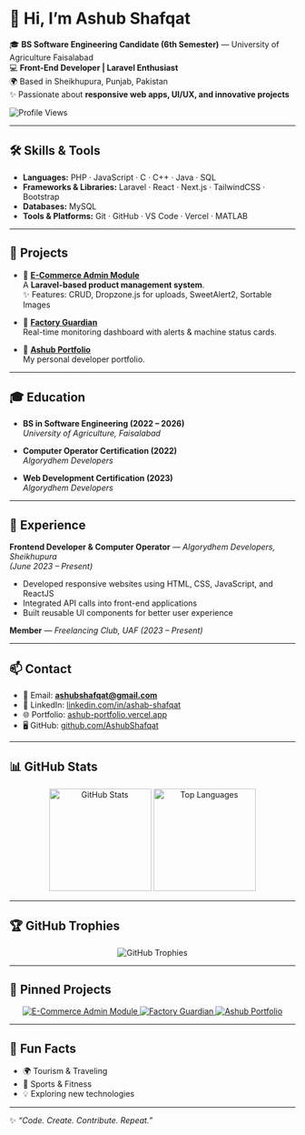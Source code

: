 # 👋 Hi, I’m Ashub Shafqat  

🎓 **BS Software Engineering Candidate (6th Semester)** — University of Agriculture Faisalabad  
💻 **Front-End Developer | Laravel Enthusiast**  
🌍 Based in Sheikhupura, Punjab, Pakistan  
✨ Passionate about **responsive web apps, UI/UX, and innovative projects**  

![Profile Views](https://komarev.com/ghpvc/?username=AshubShafqat&style=flat-square&color=blue)

---

## 🛠️ Skills & Tools  

- **Languages:** PHP · JavaScript · C · C++ · Java · SQL  
- **Frameworks & Libraries:** Laravel · React · Next.js · TailwindCSS · Bootstrap  
- **Databases:** MySQL  
- **Tools & Platforms:** Git · GitHub · VS Code · Vercel · MATLAB  

---

## 🚀 Projects  

- 🔹 **[E-Commerce Admin Module](https://github.com/AshubShafqat/ecommerce-admin-module)**  
  A **Laravel-based product management system**.  
  ✨ Features: CRUD, Dropzone.js for uploads, SweetAlert2, Sortable Images  

- 🔹 **[Factory Guardian](https://github.com/AshubShafqat/factoryguardian-frontend)**  
  Real-time monitoring dashboard with alerts & machine status cards.  

- 🔹 **[Ashub Portfolio](https://ashub-portfolio.vercel.app/)**  
  My personal developer portfolio.  

---

## 🎓 Education  

- **BS in Software Engineering (2022 – 2026)**  
  *University of Agriculture, Faisalabad*  

- **Computer Operator Certification (2022)**  
  *Algorydhem Developers*  

- **Web Development Certification (2023)**  
  *Algorydhem Developers*  

---

## 💼 Experience  

**Frontend Developer & Computer Operator** — *Algorydhem Developers, Sheikhupura*  
*(June 2023 – Present)*  
- Developed responsive websites using HTML, CSS, JavaScript, and ReactJS  
- Integrated API calls into front-end applications  
- Built reusable UI components for better user experience  

**Member** — *Freelancing Club, UAF* *(2023 – Present)*  

---

## 📫 Contact  

- 📧 Email: **ashubshafqat@gmail.com**  
- 💼 LinkedIn: [linkedin.com/in/ashab-shafqat](https://www.linkedin.com/in/ashab-shafqat)  
- 🌐 Portfolio: [ashub-portfolio.vercel.app](https://ashub-portfolio.vercel.app)  
- 🖥️ GitHub: [github.com/AshubShafqat](https://github.com/AshubShafqat)  

---

## 📊 GitHub Stats  

<p align="center">
  <img src="https://github-readme-stats.vercel.app/api?username=AshubShafqat&show_icons=true&theme=radical" alt="GitHub Stats" height="180"/>
  <img src="https://github-readme-stats.vercel.app/api/top-langs/?username=AshubShafqat&layout=compact&theme=radical" alt="Top Languages" height="180"/>
</p>

---

## 🏆 GitHub Trophies  

<p align="center">
  <img src="https://github-profile-trophy.vercel.app/?username=AshubShafqat&theme=radical&no-frame=true&margin-w=10&margin-h=10" alt="GitHub Trophies" />
</p>

---

## 📌 Pinned Projects  

<p align="center">
  <a href="https://github.com/AshubShafqat/ecommerce-admin-module" title="E-Commerce Admin Module">
    <img src="https://github-readme-stats.vercel.app/api/pin/?username=AshubShafqat&repo=ecommerce-admin-module&theme=radical" alt="E-Commerce Admin Module" />
  </a>
  <a href="https://github.com/AshubShafqat/factoryguardian-frontend" title="Factory Guardian">
    <img src="https://github-readme-stats.vercel.app/api/pin/?username=AshubShafqat&repo=factoryguardian-frontend&theme=radical" alt="Factory Guardian" />
  </a>
  <a href="https://github.com/AshubShafqat/Ashub-Portfolio-" title="Ashub Portfolio">
    <img src="https://github-readme-stats.vercel.app/api/pin/?username=AshubShafqat&repo=Ashub-Portfolio-&theme=radical" alt="Ashub Portfolio" />
  </a>
</p>

---

## 🎯 Fun Facts  

- 🌍 Tourism & Traveling  
- 🏏 Sports & Fitness  
- 💡 Exploring new technologies  

---

✨ *“Code. Create. Contribute. Repeat.”*  
